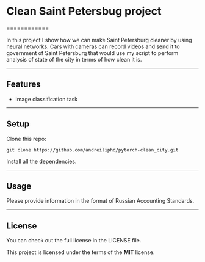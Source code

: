 # Clean Saint Petersbug project
============

In this project I show how we can make Saint Petersburg cleaner by using neural networks. Cars with cameras can record videos and send it to government of Saint Petersburg that would use my script to perform analysis of state of the city in terms of how clean it is.

---

## Features
- Image classification task

---

## Setup
Clone this repo:
```
git clone https://github.com/andreiliphd/pytorch-clean_city.git
```
Install all the dependencies.

---


## Usage

Please provide information in the format of Russian Accounting Standards.

---

## License
You can check out the full license in the LICENSE file.

This project is licensed under the terms of the **MIT** license.

